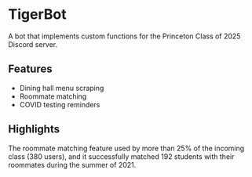 # TigerBot
A bot that implements custom functions for the Princeton Class of 2025 Discord server.

## Features
- Dining hall menu scraping
- Roommate matching
- COVID testing reminders

## Highlights

The roommate matching feature used by more than 25% of the incoming class (380 users), and it successfully matched 192 students with their roommates during the summer of 2021.



